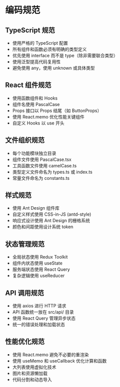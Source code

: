 # 编码规范

## TypeScript 规范
- 使用严格的 TypeScript 配置
- 所有组件和函数必须有明确的类型定义
- 优先使用 interface 而不是 type（除非需要联合类型）
- 使用泛型提高代码复用性
- 避免使用 any，使用 unknown 或具体类型

## React 组件规范
- 使用函数组件和 Hooks
- 组件名使用 PascalCase
- Props 接口以 Props 结尾（如 ButtonProps）
- 使用 React.memo 优化性能关键组件
- 自定义 Hooks 以 use 开头

## 文件组织规范
- 每个功能模块独立目录
- 组件文件使用 PascalCase.tsx
- 工具函数文件使用 camelCase.ts
- 类型定义文件命名为 types.ts 或 index.ts
- 常量文件命名为 constants.ts

## 样式规范
- 使用 Ant Design 组件库
- 自定义样式使用 CSS-in-JS (antd-style)
- 响应式设计使用 Ant Design 的栅格系统
- 颜色和间距使用设计系统 token

## 状态管理规范
- 全局状态使用 Redux Toolkit
- 组件内状态使用 useState
- 服务端状态使用 React Query
- 复杂逻辑使用 useReducer

## API 调用规范
- 使用 axios 进行 HTTP 请求
- API 函数统一放在 src/api/ 目录
- 使用 React Query 管理异步状态
- 统一的错误处理和加载状态

## 性能优化规范
- 使用 React.memo 避免不必要的重渲染
- 使用 useMemo 和 useCallback 优化计算和函数
- 大列表使用虚拟化技术
- 图片和资源懒加载
- 代码分割和动态导入
